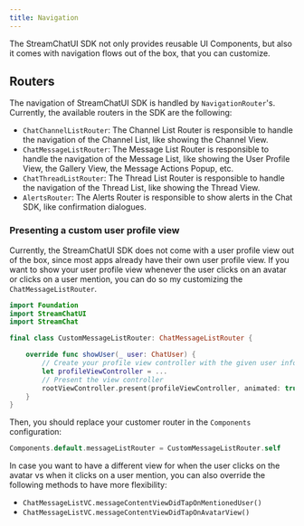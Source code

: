 ```yaml
---
title: Navigation
---
```


The StreamChatUI SDK not only provides reusable UI Components, but also it comes with navigation flows out of the box, that you can customize.

## Routers

The navigation of StreamChatUI SDK is handled by `NavigationRouter`'s. Currently, the available routers in the SDK are the following:

- `ChatChannelListRouter`: The Channel List Router is responsible to handle the navigation of the Channel List, like showing the Channel View.
- `ChatMessageListRouter`: The Message List Router is responsible to handle the navigation of the Message List, like showing the User Profile View, the Gallery View, the Message Actions Popup, etc.
- `ChatThreadListRouter`: The Thread List Router is responsible to handle the navigation of the Thread List, like showing the Thread View.
- `AlertsRouter`: The Alerts Router is responsible to show alerts in the Chat SDK, like confirmation dialogues.

### Presenting a custom user profile view

Currently, the StreamChatUI SDK does not come with a user profile view out of the box, since most apps already have their own user profile view. If you want to show your user profile view whenever the user clicks on an avatar or clicks on a user mention, you can do so my customizing the `ChatMessageListRouter`.

```swift
import Foundation
import StreamChatUI
import StreamChat

final class CustomMessageListRouter: ChatMessageListRouter {

    override func showUser(_ user: ChatUser) {
        // Create your profile view controller with the given user info
        let profileViewController = ...
        // Present the view controller
        rootViewController.present(profileViewController, animated: true)
    }
}
```

Then, you should replace your customer router in the `Components` configuration:

```swift
Components.default.messageListRouter = CustomMessageListRouter.self
```

In case you want to have a different view for when the user clicks on the avatar vs when it clicks on a user mention, you can also override the following methods to have more flexibility: 
- `ChatMessageListVC.messageContentViewDidTapOnMentionedUser()`
- `ChatMessageListVC.messageContentViewDidTapOnAvatarView()` 